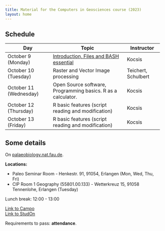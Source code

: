 ```yaml
---
title: Material for the Computers in Geosciences course (2023)
layout: home
---
```


## Schedule

| Day                    | Topic                                                                          | Instructor          |
|------------------------|--------------------------------------------------------------------------------|---------------------|
| October 9 (Monday)     | [Introduction, Files and BASH essential]({{site.url}}{{site.baseurl}}/monday/) | Kocsis              |
| October 10 (Tuesday)   | Raster and Vector Image processing                                             | Teichert, Schulbert |
| October 11 (Wednesday) | Open Source software, Programming basics. R as a calculator.                   | Kocsis              |
| October 12 (Thursday)  | R basic features (script reading and modification)                             | Kocsis              |
| October 13 (Friday)    | R basic features (script reading and modification)                             | Kocsis              |

## Some details 


On [palaeobiology.nat.fau.de](https://palaeobiology.nat.fau.de/program/courses/computers/).

**Locations:**   
- Paleo Seminar Room - Henkestr. 91, 91054, Erlangen (Mon, Wed, Thu, Fri)
- CIP Room 1 Geography (55801.00.133) - Wetterkreuz 15, 91058 Tennenlohe, Erlangen (Tuesday)

Lunch break: 12:00 - 13:00  

[Link to Campo](https://www.campo.fau.de/qisserver/pages/startFlow.xhtml?_flowId=detailView-flow&unitId=91654&periodId=396&navigationPosition=studiesOffered,searchCourses)  
[Link to StudOn](https://www.studon.fau.de/crs5362352.html)  

Requirements to pass: **attendance**. 


